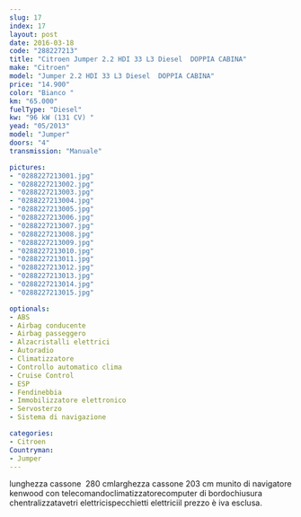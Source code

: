 ```yaml
---
slug: 17
index: 17
layout: post
date: 2016-03-18
code: "288227213"
title: "Citroen Jumper 2.2 HDI 33 L3 Diesel  DOPPIA CABINA"
make: "Citroen"
model: "Jumper 2.2 HDI 33 L3 Diesel  DOPPIA CABINA"
price: "14.900"
color: "Bianco "
km: "65.000"
fuelType: "Diesel"
kw: "96 kW (131 CV) "
yead: "05/2013"
model: "Jumper"
doors: "4"
transmission: "Manuale"

pictures:
- "0288227213001.jpg"
- "0288227213002.jpg"
- "0288227213003.jpg"
- "0288227213004.jpg"
- "0288227213005.jpg"
- "0288227213006.jpg"
- "0288227213007.jpg"
- "0288227213008.jpg"
- "0288227213009.jpg"
- "0288227213010.jpg"
- "0288227213011.jpg"
- "0288227213012.jpg"
- "0288227213013.jpg"
- "0288227213014.jpg"
- "0288227213015.jpg"

optionals:
- ABS
- Airbag conducente
- Airbag passeggero
- Alzacristalli elettrici
- Autoradio
- Climatizzatore
- Controllo automatico clima
- Cruise Control
- ESP
- Fendinebbia
- Immobilizzatore elettronico
- Servosterzo
- Sistema di navigazione

categories:
- Citroen
Countryman:
- Jumper
---
```

lunghezza cassone  280 cmlarghezza cassone 203 cm munito di navigatore kenwood con telecomandoclimatizzatorecomputer di bordochiusura chentralizzatavetri elettricispecchietti elettriciil prezzo è iva esclusa. 